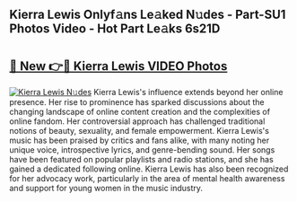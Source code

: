 ## Kierra Lewis Onlyf𝚊ns Le𝚊ked N𝚞des - Part-SU1 Photos Video - Hot Part Le𝚊ks 6s21D

# <h2><a href="http://ab98400.deff.icu/?id=Kierra+Lewis">🔗 New 👉🔴 Kierra Lewis VIDEO Photos</a></h2>

[![Kierra Lewis N𝚞des](https://i.imgur.com/rIISA9y.gif)](http://ab98400.deff.icu/?id=Kierra+Lewis)
Kierra Lewis's influence extends beyond her online presence. Her rise to prominence has sparked discussions about the changing landscape of online content creation and the complexities of online fandom. Her controversial approach has challenged traditional notions of beauty, sexuality, and female empowerment. Kierra Lewis's music has been praised by critics and fans alike, with many noting her unique voice, introspective lyrics, and genre-bending sound. Her songs have been featured on popular playlists and radio stations, and she has gained a dedicated following online. Kierra Lewis has also been recognized for her advocacy work, particularly in the area of mental health awareness and support for young women in the music industry.
